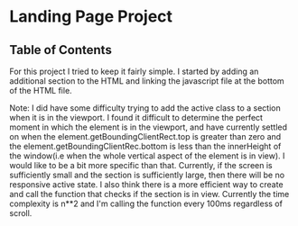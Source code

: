 # Landing Page Project

## Table of Contents

For this project I tried to keep it fairly simple. I started by adding an additional section to the HTML and linking the javascript file at the bottom of the HTML file.

Note: I did have some difficulty trying to add the active class to a section when it is in the viewport. I found it difficult to determine the perfect moment in which the element is in the viewport, and have currently settled on when the element.getBoundingClientRect.top is greater than zero and the element.getBoundingClientRec.bottom is less than the innerHeight of the window(i.e when the whole vertical aspect of the element is in view). I would like to be a bit more specific than that. Currently, if the screen is sufficiently small and the section is sufficiently large, then there will be no responsive active state. I also think there is a more efficient way to create and call the function that checks if the section is in view. Currently the time complexity is n\*\*2 and I'm calling the function every 100ms regardless of scroll.
